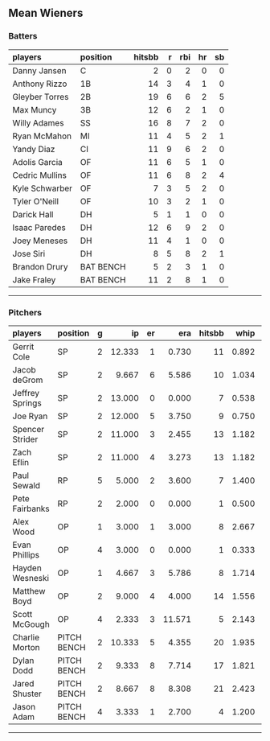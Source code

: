 ## Mean Wieners

### Batters

 
|players        |position  | hitsbb|  r| rbi| hr| sb| 
|:--------------|:---------|------:|--:|---:|--:|--:| 
|Danny Jansen   |C         |      2|  0|   2|  0|  0| 
|Anthony Rizzo  |1B        |     14|  3|   4|  1|  0| 
|Gleyber Torres |2B        |     19|  6|   6|  2|  5| 
|Max Muncy      |3B        |     12|  6|   2|  1|  0| 
|Willy Adames   |SS        |     16|  8|   7|  2|  0| 
|Ryan McMahon   |MI        |     11|  4|   5|  2|  1| 
|Yandy Diaz     |CI        |     11|  9|   6|  2|  0| 
|Adolis Garcia  |OF        |     11|  6|   5|  1|  0| 
|Cedric Mullins |OF        |     11|  6|   8|  2|  4| 
|Kyle Schwarber |OF        |      7|  3|   5|  2|  0| 
|Tyler O'Neill  |OF        |     10|  3|   2|  1|  0| 
|Darick Hall    |DH        |      5|  1|   1|  0|  0| 
|Isaac Paredes  |DH        |     12|  6|   9|  2|  0| 
|Joey Meneses   |DH        |     11|  4|   1|  0|  0| 
|Jose Siri      |DH        |      8|  5|   8|  2|  1| 
|Brandon Drury  |BAT BENCH |      5|  2|   3|  1|  0| 
|Jake Fraley    |BAT BENCH |     11|  2|   8|  1|  0| 

* * *

### Pitchers

 
|players         |position    |  g|     ip| er|    era| hitsbb|  whip| so|  w| sv| 
|:---------------|:-----------|--:|------:|--:|------:|------:|-----:|--:|--:|--:| 
|Gerrit Cole     |SP          |  2| 12.333|  1|  0.730|     11| 0.892| 19|  2|  0| 
|Jacob deGrom    |SP          |  2|  9.667|  6|  5.586|     10| 1.034| 18|  1|  0| 
|Jeffrey Springs |SP          |  2| 13.000|  0|  0.000|      7| 0.538| 19|  2|  0| 
|Joe Ryan        |SP          |  2| 12.000|  5|  3.750|      9| 0.750| 16|  2|  0| 
|Spencer Strider |SP          |  2| 11.000|  3|  2.455|     13| 1.182| 18|  1|  0| 
|Zach Eflin      |SP          |  2| 11.000|  4|  3.273|     13| 1.182| 12|  2|  0| 
|Paul Sewald     |RP          |  5|  5.000|  2|  3.600|      7| 1.400|  4|  1|  2| 
|Pete Fairbanks  |RP          |  2|  2.000|  0|  0.000|      1| 0.500|  0|  0|  0| 
|Alex Wood       |OP          |  1|  3.000|  1|  3.000|      8| 2.667|  3|  0|  0| 
|Evan Phillips   |OP          |  4|  3.000|  0|  0.000|      1| 0.333|  1|  0|  2| 
|Hayden Wesneski |OP          |  1|  4.667|  3|  5.786|      8| 1.714|  4|  0|  0| 
|Matthew Boyd    |OP          |  2|  9.000|  4|  4.000|     14| 1.556|  7|  0|  0| 
|Scott McGough   |OP          |  4|  2.333|  3| 11.571|      5| 2.143|  3|  0|  1| 
|Charlie Morton  |PITCH BENCH |  2| 10.333|  5|  4.355|     20| 1.935|  7|  1|  0| 
|Dylan Dodd      |PITCH BENCH |  2|  9.333|  8|  7.714|     17| 1.821|  6|  1|  0| 
|Jared Shuster   |PITCH BENCH |  2|  8.667|  8|  8.308|     21| 2.423|  5|  0|  0| 
|Jason Adam      |PITCH BENCH |  4|  3.333|  1|  2.700|      4| 1.200|  3|  0|  0| 


* * *


